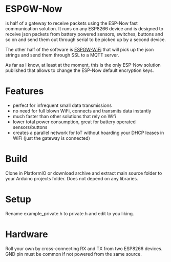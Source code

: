 # ESPGW-Now
is half of a gateway to receive packets using the ESP-Now fast communication solution.
It runs on any ESP8266 device and is designed to receive json packets from battery powered sensors, switches, buttons and so on and send them out through serial to be picked up by a second device.

The other half of the software is <a href="https://github.com/cctweaker/ESPGW-WiFi">ESPGW-WiFi</a> that will pick up the json strings and send them through SSL to a MQTT server.

As far as I know, at least at the moment, this is the only ESP-Now solution published that allows to change the ESP-Now default encryption keys.

# Features
- perfect for infrequent small data transmissions
- no need for full blown WiFi, connects and transmits data instantly
- much faster than other solutions that rely on Wifi
- lower total power consumption, great for battery operated sensors/buttons
- creates a parallel network for IoT without hoarding your DHCP leases in WiFi (just the gateway is connected)


# Build
Clone in PlatformIO or download archive and extract main source folder to your Arduino projects folder.
Does not depend on any libraries.

# Setup
Rename example_private.h to private.h and edit to you liking.

# Hardware
Roll your own by cross-connecting RX and TX from two ESP8266 devices. GND pin must be common if not powered from the same source.